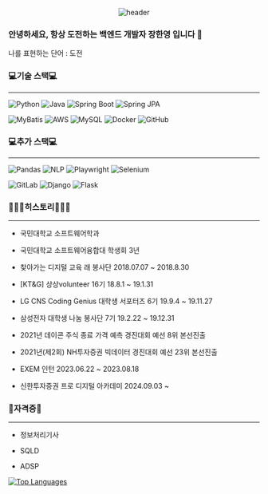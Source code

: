 <div align = "center">
  
  ![header](https://capsule-render.vercel.app/api?type=waving&text=Han%20Yeong%20Jang&color=7BC4C4&height=200&fontColor=FFFFFF)
</div>

### 안녕하세요, 항상 도전하는 백엔드 개발자 장한영 입니다 👋
나를 표현하는 단어 : 도전 

  ### 💻기술 스택💻
  ---
  
  ![Python](https://img.shields.io/badge/Python-3776AB?style=for-the-badge&logo=python&logoColor=white)
  ![Java](https://img.shields.io/badge/Java-007396?style=for-the-badge&logo=java&logoColor=white)
  ![Spring Boot](https://img.shields.io/badge/Spring%20Boot-6DB33F?style=for-the-badge&logo=spring-boot&logoColor=white)
  ![Spring JPA](https://img.shields.io/badge/Spring%20JPA-6DB33F?style=for-the-badge&logo=spring&logoColor=white)
  
  ![MyBatis](https://img.shields.io/badge/MyBatis-DC382D?style=for-the-badge&logo=MyBatis&logoColor=white)
  ![AWS](https://img.shields.io/badge/AWS-232F3E?style=for-the-badge&logo=amazon-aws&logoColor=white)
  ![MySQL](https://img.shields.io/badge/MySQL-4479A1?style=for-the-badge&logo=mysql&logoColor=white)
  ![Docker](https://img.shields.io/badge/Docker-2496ED?style=for-the-badge&logo=docker&logoColor=white)
  ![GitHub](https://img.shields.io/badge/GitHub-181717?style=for-the-badge&logo=github&logoColor=white)

  ### 💻추가 스택💻
  ---
  
  ![Pandas](https://img.shields.io/badge/Pandas-150458?style=for-the-badge&logo=pandas&logoColor=white)
  ![NLP](https://img.shields.io/badge/NLP-008080?style=for-the-badge&logo=nlp&logoColor=white)
  ![Playwright](https://img.shields.io/badge/Playwright-2EAD33?style=for-the-badge&logo=playwright&logoColor=white)
  ![Selenium](https://img.shields.io/badge/Selenium-43B02A?style=for-the-badge&logo=selenium&logoColor=white)

  ![GitLab](https://img.shields.io/badge/GitLab-FCA121?style=for-the-badge&logo=gitlab&logoColor=white)
  ![Django](https://img.shields.io/badge/Django-092E20?style=for-the-badge&logo=django&logoColor=white)
  ![Flask](https://img.shields.io/badge/Flask-000000?style=for-the-badge&logo=flask&logoColor=white)

  ### 🙇🏻‍♂️히스토리🙇🏻‍♂️
  ---
  
  - 국민대학교 소프트웨어학과 
  
  - 국민대학교 소프트웨어융합대 학생회 3년 
  
  - 찾아가는 디지털 교육 래 봉사단 2018.07.07 ~ 2018.8.30

  - [KT&G] 상상volunteer 16기 18.8.1 ~ 19.1.31  
  
  - LG CNS Coding Genius 대학생 서포터즈 6기 19.9.4 ~ 19.11.27
  
  - 삼성전자 대학생 나눔 봉사단 7기 19.2.22 ~ 19.12.31
  
  - 2021년 데이콘 주식 종료 가격 예측 경진대회 예선 8위 본선진출
  
  - 2021년(제2회) NH투자증권 빅데이터 경진대회 예선 23위 본선진출 

  - EXEM 인턴 2023.06.22 ~ 2023.08.18
  
  - 신한투자증권 프로 디지털 아카데미 2024.09.03 ~ 
  
  ### 🪪자격증🪪
  ---
  - 정보처리기사 

  - SQLD

  - ADSP

  <a href="https://github.com/qpwisu/github-readme-stats">
    <img src="https://github-readme-stats.vercel.app/api/top-langs/?username=qpwisu" alt="Top Languages" />
  </a>
